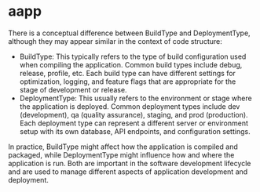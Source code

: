 # aapp

There is a conceptual difference between BuildType and DeploymentType, although they may appear similar in the context of code structure:

*    BuildType: This typically refers to the type of build configuration used when compiling the application. Common build types include debug, release, profile, etc. Each build type can have different settings for optimization, logging, and feature flags that are appropriate for the stage of development or release.
*    DeploymentType: This usually refers to the environment or stage where the application is deployed. Common deployment types include dev (development), qa (quality assurance), staging, and prod (production). Each deployment type can represent a different server or environment setup with its own database, API endpoints, and configuration settings.

In practice, BuildType might affect how the application is compiled and packaged, while DeploymentType might influence how and where the application is run. Both are important in the software development lifecycle and are used to manage different aspects of application development and deployment.
